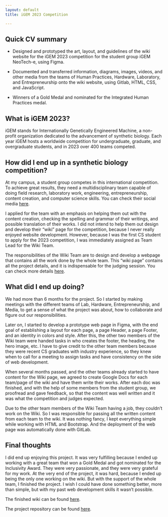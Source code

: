 ```yaml
---
layout: default
title: iGEM 2023 Competition

---
```


## Quick CV summary
* Designed and prototyped the art, layout, and guidelines of the wiki website for the iGEM 2023 competition for the student group iGEM NeoTech-e, using Figma.

* Documented and transferred information, diagrams, images, videos, and other media from the teams of Human Practices, Hardware, Laboratory, and Entrepreneurship onto the wiki website, using Gitlab, HTML, CSS, and JavaScript.

* Winners of a Gold Medal and nominated for the Integrated Human Practices medal.


## What is iGEM 2023?
iGEM stands for Internationally Genetically Engineered Machine, a non-profit organization dedicated to the advancement of synthetic biology. Each year iGEM hosts a worldwide competition for undergraduate, graduate, and overgraduate students, and in 2023 over 400 teams competed. 

## How did I end up in a synthetic biology competition?
At my campus, a student group competes in this international competition. To achieve great results, they need a multidisciplinary team capable of doing field research, laboratory work, engineering, entrepreneurship, content creation, and computer science skills. You can check their social media [here](https://www.instagram.com/igemtec_gdl/).

I applied for the team with an emphasis on helping them out with the content creation, checking the spelling and grammar of their writings, and possible translation of their works. I did not intend to help them out design and develop their “wiki” page for the competition, because I never really enjoyed website development. However, because I was the first CS student to apply for the 2023 competition, I was immediately assigned as Team Lead for the Wiki Team.

The responsibilities of the Wiki Team are to design and develop a webpage that contains all the work done by the whole team. This “wiki page” contains all the project details, and it is indispensable for the judging session. You can check more details [here](https://competition.igem.org/deliverables/team-wiki). 

## What did I end up doing?
We had more than 6 months for the project. So I started by making meetings with the different teams of Lab, Hardware, Entrepreneurship, and Media, to get a sense of what the project was about, how to collaborate and figure out our responsibilities. 

Later on, I started to develop a prototype web page in Figma, with the end goal of establishing a layout for each page, a page Header, a page Footer, and an identity in colors and style. After this, the other two members of the Wiki team were handed tasks in who creates the footer, the heading, the hero image, etc. I have to give credit to the other team members because they were recent CS graduates with industry experience, so they knew when to call for a meeting to assign tasks and have consistency on the side of web development. 

When several months passed, and the other teams already started to have content for the Wiki page, we agreed to create Google Docs for each team/page of the wiki and have them write their works. After each doc was finished, and with the help of some members from the student group, we proofread and gave feedback, so that the content was well written and it was what the competition and judges expected.

Due to the other team members of the Wiki Team having a job, they couldn’t work on the Wiki. So I was responsible for passing all the written content from each team to the wiki. It was nothing fancy, I kept everything simple while working with HTML and Bootstrap. And the deployment of the web page was automatically done with GitLab. 

## Final thoughts
I did end up enjoying this project. It was very fulfilling because I ended up working with a great team that won a Gold Medal and got nominated for the Inclusivity Award. They were very passionate, and they were very grateful for my work. At the very end of the project, it was hard, because I ended up being the only one working on the wiki. But with the support of the whole team, I finished the project. I wish I could have done something better, more than simple, but with my past web development skills it wasn’t possible.

The finished wiki can be found [here](https://2023.igem.wiki/tecmonterreygdl/).

The project repository can be found [here](https://gitlab.igem.org/2023/tecmonterreygdl).
